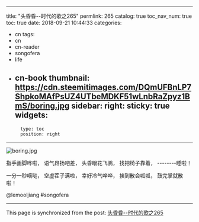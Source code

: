 
---
title: "头昏昏--时代的歌之265"
permlink: 265
catalog: true
toc_nav_num: true
toc: true
date: 2018-09-21 10:44:33
categories:
- cn
tags:
- cn
- cn-reader
- songofera
- life
- cn-book
thumbnail: https://cdn.steemitimages.com/DQmUFBnLP7ShpkoMAfPsUZ4UTbeMDKF51wLnbRaZpyz1BmS/boring.jpg
sidebar:
    right:
        sticky: true
widgets:
    -
        type: toc
        position: right
---


![boring.jpg](https://cdn.steemitimages.com/DQmUFBnLP7ShpkoMAfPsUZ4UTbeMDKF51wLnbRaZpyz1BmS/boring.jpg)


指手画脚哗啦，
语气昂扬吧差，
头昏眼花飞鸦，
找把椅子靠着，
--------睡啦！

一分一秒嘀哒，
空虚茬子满啦，
幸好冷气哗哗，
挨到散会呱呱，
鼓完掌就散啦！

@lemooljiang #songofera

- - -

This page is synchronized from the post: [头昏昏--时代的歌之265](https://steemit.com/@lemooljiang/265)
